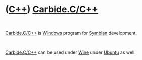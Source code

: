 
 

 

 

 

 

([C++](Cpp.md)) [Carbide.C/C++](CppCarbideCpp.md)
===================================================

 

[Carbide.C/C++](CppCarbideCpp.md) is [Windows](CppWindows.md) program
for [Symbian](CppSymbian.md) development.

 

[Carbide.C/C++](CppCarbideCpp.md) can be used under [Wine](CppWine.md)
under [Ubuntu](CppUbuntu.md) as well.

 

 

 

 

 

 

